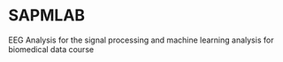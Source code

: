 # SAPMLAB
EEG Analysis for the signal processing and machine learning analysis for biomedical data course
